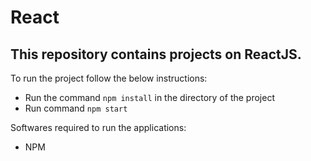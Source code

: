 React
=================
This repository contains projects on ReactJS.  
---------------------------------------------
To run the project follow the below instructions:
* Run the command `npm install` in the directory of the project
* Run command `npm start`

Softwares required to run the applications:
* NPM

